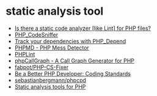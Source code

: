 static analysis tool
===================

- [Is there a static code analyzer [like Lint] for PHP files? ](http://stackoverflow.com/questions/378959/is-there-a-static-code-analyzer-like-lint-for-php-files)
- [PHP_CodeSniffer](http://pear.php.net/package/PHP_CodeSniffer)
- [Track your dependencies with PHP_Depend](http://manuel-pichler.de/pages/pdepend.html)
- [PHPMD - PHP Mess Detector](http://phpmd.org/)
- [ PHPLint](http://www.icosaedro.it/phplint/)
- [phpCallGraph - A Call Graph Generator for PHP](http://phpcallgraph.sourceforge.net/)
- [fabpot/PHP-CS-Fixer](https://github.com/fabpot/PHP-CS-Fixer)
- [Be a Better PHP Developer: Coding Standards](http://jason.pureconcepts.net/2012/11/php-coding-standards/)
- [sebastianbergmann/phpcpd](https://github.com/sebastianbergmann/phpcpd)
- [Static analysis tools for PHP](https://chrsm.org/post/static-analysis-tools-for-php/#build)
